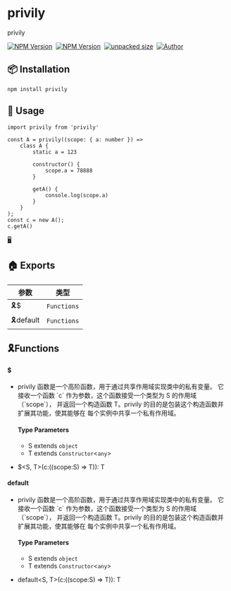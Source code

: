    

privily
=======

privily

[![NPM Version](https://img.shields.io/npm/v/privily?color=33cd56&logo=npm)](https://www.npmjs.com/package/privily)  [![NPM Version](https://img.shields.io/npm/dm/privily.svg?style=flat-square)](https://www.npmjs.com/package/privily)  [![unpacked size](https://img.shields.io/npm/unpacked-size/privily?color=green)](https://www.npmjs.com/package/privily)  [![Author](https://img.shields.io/badge/docs_by-robertpanvip-blue)](https://github.com/robertpanvip/privily.git)

📦 **Installation**
-------------------

    npm install privily

🔨 **Usage**
------------

    import privily from 'privily'
    
    const A = privily((scope: { a: number }) =>
        class A {
            static a = 123
    
            constructor() {
                scope.a = 78888
            }
    
            getA() {
                console.log(scope.a)
            }
        }
    );
    const c = new A();
    c.getA()

[🖥️](https://code.juejin.cn/)  
  

🏠 Exports
----------

### 

|参数|类型|
|---|---|
|🎗️$|`Functions`|
|🎗️default|`Functions`|

**🎗️Functions**
----------------

  
  

#### $

*   privily 函数是一个高阶函数，用于通过共享作用域实现类中的私有变量。 它接收一个函数 \`c\` 作为参数，这个函数接受一个类型为 S 的作用域（\`scope\`）， 并返回一个构造函数 T。privily 的目的是包装这个构造函数并扩展其功能，使其能够在 每个实例中共享一个私有作用域。  
      
    
    #### Type Parameters
    
    *   S extends `object`
    *   T extends `Constructor`<`any`\>
    
*   $<S, T\>(c:((scope:S) => T)): T

  
  

#### default

*   privily 函数是一个高阶函数，用于通过共享作用域实现类中的私有变量。 它接收一个函数 \`c\` 作为参数，这个函数接受一个类型为 S 的作用域（\`scope\`）， 并返回一个构造函数 T。privily 的目的是包装这个构造函数并扩展其功能，使其能够在 每个实例中共享一个私有作用域。  
      
    
    #### Type Parameters
    
    *   S extends `object`
    *   T extends `Constructor`<`any`\>
    
*   default<S, T\>(c:((scope:S) => T)): T